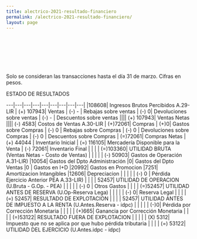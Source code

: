 ```yaml
--- 
title: alectrico-2021-resultado-financiero
permalink: /alectrico-2021-resultado-financiero/ 
layout: page
--- 
```

<br> <br> <br> <br> <br> <br> 
Solo se consideran las transacciones hasta el día 31 de marzo.
Cifras en pesos.

ESTADO DE RESULTADOS 

---|---|---|---|---|---|---|---|---|
|108608| Ingresos Brutos Percibidos A.29-LIR
| (+) 107943| Ventas
| (-) -  |  Rebajas sobre ventas
| (-) 0| Devoluciones sobre ventas
| (-) - | Descuentos sobre ventas
|||| (+) 107943| Ventas Netas
|||| (-) 4583| Costos de Ventas A.30-LIR
| (+)72061| Compras
| (+)0| Gastos sobre Compras
| (-) 0 | Rebajas sobre Compras
| (-) 0 | Devoluciones sobre Compras
| (-) 0 | Descuentos sobre Compras
| (=)72061| Compras Netas
| (+) 44044	| Inventario Inicial
| (=) 116105| Mercadería Disponible para la Venta 
| (-) 72061| Inventario Final 
| | | | (=)103360| UTILIDAD BRUTA (Ventas Netas - Costo de Ventas)
| | | | | (-) 50903| Gastos de Operación A.31-LIR)
|10054| Gastos del Dpto Administración
|0| Gastos del Dpto Ventas
|0 | Gastos en I+D
|20992|  Gastos en Promocion
|7251| Amortizacion Intangibles
|12606| Depreciacion
| | | | | (-) 0 | Pérdida Ejercicio Anterior PEA A.33-LIR)
| | | | 52457| UTILIDAD DE OPERACION (U.Bruta - G.Op. - PEA)
| | | | | (-) 0 | Otros Gastos
| | | | (=)52457| UTILIDAD ANTES DE RESERVA (U.Op-Reserva Lega)
| | | | | (-) 0| Reserva Legal
| | | | (=) 52457| RESULTADO DE EXPLOTACION
| | | |     52457| UTILIDAD ANTES DE IMPUESTO A LA RENTA (U.Antes.Reserva - idpc)
| | | | | (-)0| Pérdida por Corrección Monetaria
 | | | | | (+)665| Ganancia por Corrección Monetaria
 | | | | (=)53122| RESULTADO FUERA DE EXPLOTACION
| | | | | (X) 5312| Impuesto que no se aplica por que hubo pérdida tributaria
| | | | (=) 53122| UTILIDAD DEL EJERCICIO (U.Antes.idpc - idpc)
